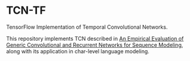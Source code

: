 # TCN-TF
TensorFlow Implementation of Temporal Convolutional Networks.

This repository implements TCN described in [An Empirical Evaluation of Generic Convolutional and Recurrent Networks for Sequence Modeling](https://arxiv.org/abs/1803.01271), along with its application in char-level language modeling.
